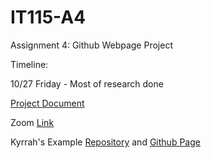 # IT115-A4
Assignment 4: Github Webpage Project

Timeline: 

10/27 Friday - Most of research done

[Project Document](https://docs.google.com/document/d/1_FpcUmGhpoYznKXcMBRqR-xK26yVamMxy56O3lm8nYk/edit?usp=sharing)

Zoom [Link](https://us05web.zoom.us/j/84258841433?pwd=jEaBVM4yQoZSnmM92DbeF82Kj2EVbL.1)

Kyrrah's Example [Repository](https://github.com/kyrrahnork/IT115-A4-G9) and [Github Page](https://kyrrahnork.github.io/IT115-A4-G9/)
